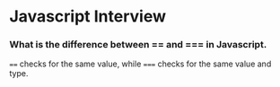 # Javascript Interview

### What is the difference between == and === in Javascript.
`==` checks for the same value, while `===` checks for the same value and type.